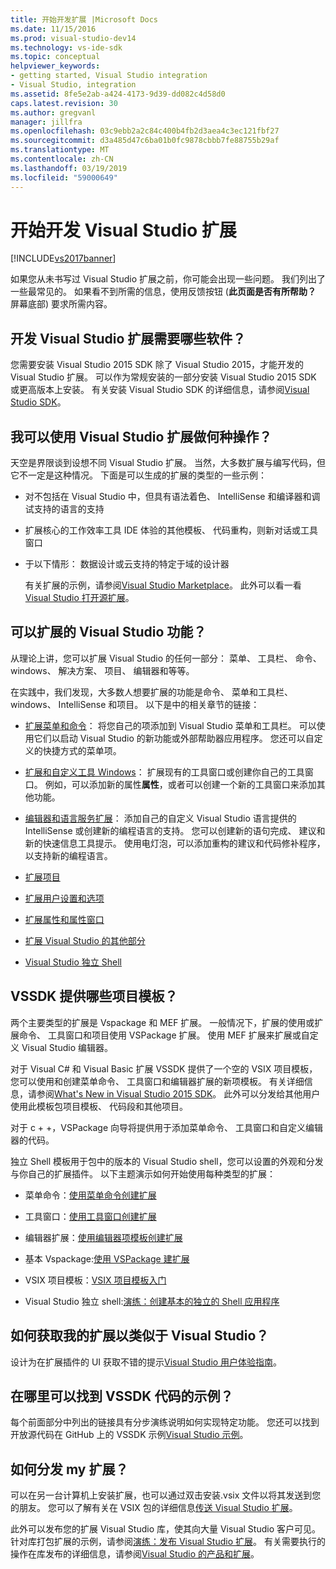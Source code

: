 ```yaml
---
title: 开始开发扩展 |Microsoft Docs
ms.date: 11/15/2016
ms.prod: visual-studio-dev14
ms.technology: vs-ide-sdk
ms.topic: conceptual
helpviewer_keywords:
- getting started, Visual Studio integration
- Visual Studio, integration
ms.assetid: 8fe5e2ab-a424-4173-9d39-dd082c4d58d0
caps.latest.revision: 30
ms.author: gregvanl
manager: jillfra
ms.openlocfilehash: 03c9ebb2a2c84c400b4fb2d3aea4c3ec121fbf27
ms.sourcegitcommit: d3a485d47c6ba01b0fc9878cbbb7fe88755b29af
ms.translationtype: MT
ms.contentlocale: zh-CN
ms.lasthandoff: 03/19/2019
ms.locfileid: "59000649"
---
```

# <a name="starting-to-develop-visual-studio-extensions"></a>开始开发 Visual Studio 扩展
[!INCLUDE[vs2017banner](../includes/vs2017banner.md)]

如果您从未书写过 Visual Studio 扩展之前，你可能会出现一些问题。 我们列出了一些最常见的。 如果看不到所需的信息，使用反馈按钮 (**此页面是否有所帮助？** 屏幕底部) 要求所需内容。

## <a name="what-software-do-i-need-to-develop-visual-studio-extensions"></a>开发 Visual Studio 扩展需要哪些软件？
 您需要安装 Visual Studio 2015 SDK 除了 Visual Studio 2015，才能开发的 Visual Studio 扩展。   可以作为常规安装的一部分安装 Visual Studio 2015 SDK 或更高版本上安装。 有关安装 Visual Studio SDK 的详细信息，请参阅[Visual Studio SDK](../extensibility/visual-studio-sdk.md)。

## <a name="what-kinds-of-things-can-i-do-with-visual-studio-extensions"></a>我可以使用 Visual Studio 扩展做何种操作？
 天空是界限谈到设想不同 Visual Studio 扩展。 当然，大多数扩展与编写代码，但它不一定是这种情况。 下面是可以生成的扩展的类型的一些示例：

- 对不包括在 Visual Studio 中，但具有语法着色、 IntelliSense 和编译器和调试支持的语言的支持

- 扩展核心的工作效率工具 IDE 体验的其他模板、 代码重构，则新对话或工具窗口

- 于以下情形： 数据设计或云支持的特定于域的设计器

  有关扩展的示例，请参阅[Visual Studio Marketplace](https://marketplace.visualstudio.com/)。 此外可以看一看[Visual Studio 打开源扩展](https://github.com/Microsoft/extendvs/blob/master/CommunityExtensions.md)。

## <a name="which-visual-studio-features-can-i-extend"></a>可以扩展的 Visual Studio 功能？
 从理论上讲，您可以扩展 Visual Studio 的任何一部分： 菜单、 工具栏、 命令、 windows、 解决方案、 项目、 编辑器和等等。

 在实践中，我们发现，大多数人想要扩展的功能是命令、 菜单和工具栏、 windows、 IntelliSense 和项目。 以下是中的相关章节的链接：

-   [扩展菜单和命令](../extensibility/extending-menus-and-commands.md)： 将您自己的项添加到 Visual Studio 菜单和工具栏。 可以使用它们以启动 Visual Studio 的新功能或外部帮助器应用程序。 您还可以自定义的快捷方式的菜单项。

-   [扩展和自定义工具 Windows](../extensibility/extending-and-customizing-tool-windows.md)： 扩展现有的工具窗口或创建你自己的工具窗口。 例如，可以添加新的属性**属性**，或者可以创建一个新的工具窗口来添加其他功能。

-   [编辑器和语言服务扩展](../extensibility/editor-and-language-service-extensions.md)： 添加自己的自定义 Visual Studio 语言提供的 IntelliSense 或创建新的编程语言的支持。 您可以创建新的语句完成、 建议和新的快速信息工具提示。 使用电灯泡，可以添加重构的建议和代码修补程序，以支持新的编程语言。

-   [扩展项目](../extensibility/extending-projects.md)

-   [扩展用户设置和选项](../extensibility/extending-user-settings-and-options.md)

-   [扩展属性和属性窗口](../extensibility/extending-properties-and-the-property-window.md)

-   [扩展 Visual Studio 的其他部分](../extensibility/extending-other-parts-of-visual-studio.md)

-   [Visual Studio 独立 Shell](../extensibility/visual-studio-isolated-shell.md)

##  <a name="BKMK_ProjectTemplate"></a> VSSDK 提供哪些项目模板？
 两个主要类型的扩展是 Vspackage 和 MEF 扩展。 一般情况下，扩展的使用或扩展命令、 工具窗口和项目使用 VSPackage 扩展。 使用 MEF 扩展来扩展或自定义 Visual Studio 编辑器。

 对于 Visual C# 和 Visual Basic 扩展 VSSDK 提供了一个空的 VSIX 项目模板，您可以使用和创建菜单命令、 工具窗口和编辑器扩展的新项模板。 有关详细信息，请参阅[What's New in Visual Studio 2015 SDK](../extensibility/what-s-new-in-the-visual-studio-2015-sdk.md)。 此外可以分发给其他用户使用此模板包项目模板、 代码段和其他项目。

 对于 c + +，VSPackage 向导将提供用于添加菜单命令、 工具窗口和自定义编辑器的代码。

 独立 Shell 模板用于包中的版本的 Visual Studio shell，您可以设置的外观和分发与你自己的扩展插件。 以下主题演示如何开始使用每种类型的扩展：

-   菜单命令：[使用菜单命令创建扩展](../extensibility/creating-an-extension-with-a-menu-command.md)

-   工具窗口：[使用工具窗口创建扩展](../extensibility/creating-an-extension-with-a-tool-window.md)

-   编辑器扩展：[使用编辑器项模板创建扩展](../extensibility/creating-an-extension-with-an-editor-item-template.md)

-   基本 Vspackage:[使用 VSPackage 建扩展](../extensibility/creating-an-extension-with-a-vspackage.md)

-   VSIX 项目模板：[VSIX 项目模板入门](../extensibility/getting-started-with-the-vsix-project-template.md)

-   Visual Studio 独立 shell:[演练：创建基本的独立的 Shell 应用程序](../extensibility/walkthrough-creating-a-basic-isolated-shell-application.md)

## <a name="how-do-i-get-my-extension-to-look-like-visual-studio"></a>如何获取我的扩展以类似于 Visual Studio？
 设计为在扩展插件的 UI 获取不错的提示[Visual Studio 用户体验指南](../extensibility/ux-guidelines/visual-studio-user-experience-guidelines.md)。

## <a name="where-can-i-find-examples-of-vssdk-code"></a>在哪里可以找到 VSSDK 代码的示例？
 每个前面部分中列出的链接具有分步演练说明如何实现特定功能。 您还可以找到开放源代码在 GitHub 上的 VSSDK 示例[Visual Studio 示例](https://aka.ms/vs2015sdksamples)。

## <a name="how-can-i-distribute-my-extension"></a>如何分发 my 扩展？
 可以在另一台计算机上安装扩展，也可以通过双击安装.vsix 文件以将其发送到您的朋友。 您可以了解有关在 VSIX 包的详细信息[传送 Visual Studio 扩展](../extensibility/shipping-visual-studio-extensions.md)。

 此外可以发布您的扩展 Visual Studio 库，使其向大量 Visual Studio 客户可见。 针对库打包扩展的示例，请参阅[演练：发布 Visual Studio 扩展](../extensibility/walkthrough-publishing-a-visual-studio-extension.md)。 有关需要执行的操作在库发布的详细信息，请参阅[Visual Studio 的产品和扩展](https://visualstudiogallery.msdn.microsoft.com/)。
